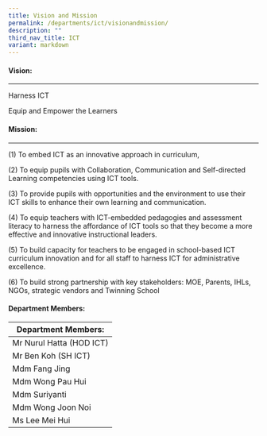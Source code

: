 ```yaml
---
title: Vision and Mission
permalink: /departments/ict/visionandmission/
description: ""
third_nav_title: ICT
variant: markdown
---
```

#### Vision:
-------

Harness ICT

Equip and Empower the Learners

#### Mission:
--------

(1) To embed ICT as an innovative approach in curriculum,

  

(2) To equip pupils with Collaboration, Communication and Self-directed Learning competencies using ICT tools.

  

(3) To provide pupils with opportunities and the environment to use their ICT skills to enhance their own learning and communication.

  

(4) To equip teachers with ICT-embedded pedagogies and assessment literacy to harness the affordance of ICT tools so that they become a more effective and innovative instructional leaders.

  

(5) To build capacity for teachers to be engaged in school-based ICT curriculum innovation and for all staff to harness ICT for administrative excellence.

  

(6) To build strong partnership with key stakeholders: MOE, Parents, IHLs, NGOs, strategic vendors and Twinning School

#### Department Members:

| Department Members: |
|---|
| Mr Nurul Hatta (HOD ICT) |
| Mr Ben Koh (SH ICT) |
| Mdm Fang Jing |
| Mdm Wong Pau Hui |
| Mdm Suriyanti |
| Mdm Wong Joon Noi |
| Ms Lee Mei Hui |